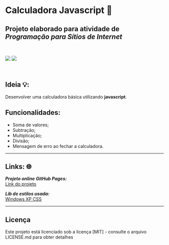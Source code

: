 # Calculadora Javascript 🔢
## Projeto elaborado para atividade de ***Programação para Sítios de Internet***

<br>
<p float="left">
 <img src="https://img.shields.io/badge/JavaScript-F7DF1E?style=for-the-badge&logo=javascript&logoColor=black">
 <img src="https://img.shields.io/badge/Windows%20xp-003399?style=for-the-badge&logo=windowsxp&logoColor=white">
</p>
<br>

## Ideia 💡:
Desenvolver uma calculadora básica utilizando **javascript**.

## Funcionalidades:
- Soma de valores;
- Subtração;
- Multiplicação;
- Divisão;
- Mensagem de erro ao fechar a calculadora.

---
## Links: 🌐
***Projeto online GitHub Pages:***<br>
[<ins>Link do projeto</ins>](https://caioliveira277.github.io/calculadora-javascript/)

***Lib de estilos usada:***<br>
[<ins>Windows XP CSS</ins>](https://botoxparty.github.io/XP.css/)

---
## Licença
Este projeto está licenciado sob a licença [MIT] - consulte o arquivo LICENSE.md para obter detalhes
